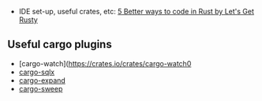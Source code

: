 - IDE set-up, useful crates, etc: [5 Better ways to code in Rust by Let's Get Rusty](https://www.youtube.com/watch?v=BU1LYFkpJuk)

## Useful cargo plugins
- [cargo-watch](https://crates.io/crates/cargo-watch0
- [cargo-sqlx](https://crates.io/crates/cargo-sqlx)
- [cargo-expand](https://crates.io/crates/cargo-expand)
- [cargo-sweep](https://crates.io/crates/cargo-sweep)
